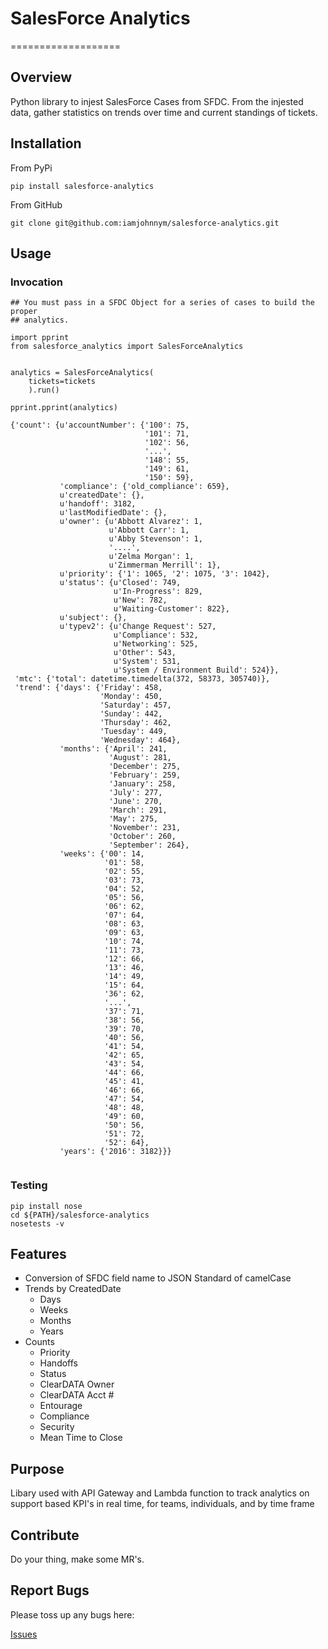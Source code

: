 # SalesForce Analytics
===================

## Overview

Python library to injest SalesForce Cases from SFDC.  From the injested data,
gather statistics on trends over time and current standings of tickets.  

## Installation

From PyPi

```
pip install salesforce-analytics
```

From GitHub

```
git clone git@github.com:iamjohnnym/salesforce-analytics.git
```

## Usage

### Invocation


```
## You must pass in a SFDC Object for a series of cases to build the proper
## analytics.

import pprint
from salesforce_analytics import SalesForceAnalytics


analytics = SalesForceAnalytics(
    tickets=tickets
    ).run()

pprint.pprint(analytics)

{'count': {u'accountNumber': {'100': 75,
                              '101': 71,
                              '102': 56,
                              '...',
                              '148': 55,
                              '149': 61,
                              '150': 59},
           'compliance': {'old_compliance': 659},
           u'createdDate': {},
           u'handoff': 3182,
           u'lastModifiedDate': {},
           u'owner': {u'Abbott Alvarez': 1,
                      u'Abbott Carr': 1,
                      u'Abby Stevenson': 1,
                      '....',
                      u'Zelma Morgan': 1,
                      u'Zimmerman Merrill': 1},
           u'priority': {'1': 1065, '2': 1075, '3': 1042},
           u'status': {u'Closed': 749,
                       u'In-Progress': 829,
                       u'New': 782,
                       u'Waiting-Customer': 822},
           u'subject': {},
           u'typev2': {u'Change Request': 527,
                       u'Compliance': 532,
                       u'Networking': 525,
                       u'Other': 543,
                       u'System': 531,
                       u'System / Environment Build': 524}},
 'mtc': {'total': datetime.timedelta(372, 58373, 305740)},
 'trend': {'days': {'Friday': 458,
                    'Monday': 450,
                    'Saturday': 457,
                    'Sunday': 442,
                    'Thursday': 462,
                    'Tuesday': 449,
                    'Wednesday': 464},
           'months': {'April': 241,
                      'August': 281,
                      'December': 275,
                      'February': 259,
                      'January': 258,
                      'July': 277,
                      'June': 270,
                      'March': 291,
                      'May': 275,
                      'November': 231,
                      'October': 260,
                      'September': 264},
           'weeks': {'00': 14,
                     '01': 58,
                     '02': 55,
                     '03': 73,
                     '04': 52,
                     '05': 56,
                     '06': 62,
                     '07': 64,
                     '08': 63,
                     '09': 63,
                     '10': 74,
                     '11': 73,
                     '12': 66,
                     '13': 46,
                     '14': 49,
                     '15': 64,
                     '36': 62,
                     '...',
                     '37': 71,
                     '38': 56,
                     '39': 70,
                     '40': 56,
                     '41': 54,
                     '42': 65,
                     '43': 54,
                     '44': 66,
                     '45': 41,
                     '46': 66,
                     '47': 54,
                     '48': 48,
                     '49': 60,
                     '50': 56,
                     '51': 72,
                     '52': 64},
           'years': {'2016': 3182}}}
          
```

### Testing
```
pip install nose
cd ${PATH}/salesforce-analytics
nosetests -v
```

## Features

* Conversion of SFDC field name to JSON Standard of camelCase
* Trends by CreatedDate
  * Days
  * Weeks
  * Months
  * Years
* Counts
  * Priority
  * Handoffs
  * Status
  * ClearDATA Owner
  * ClearDATA Acct #
  * Entourage
  * Compliance
  * Security
  * Mean Time to Close

## Purpose

Libary used with API Gateway and Lambda function to track analytics on
support based KPI's in real time, for teams, individuals, and by time frame

## Contribute

Do your thing, make some MR's.  

## Report Bugs

Please toss up any bugs here:

[Issues](http://gitlab.eng.cleardata.com/operations/salesforce/salesforce-analytics/issues)
